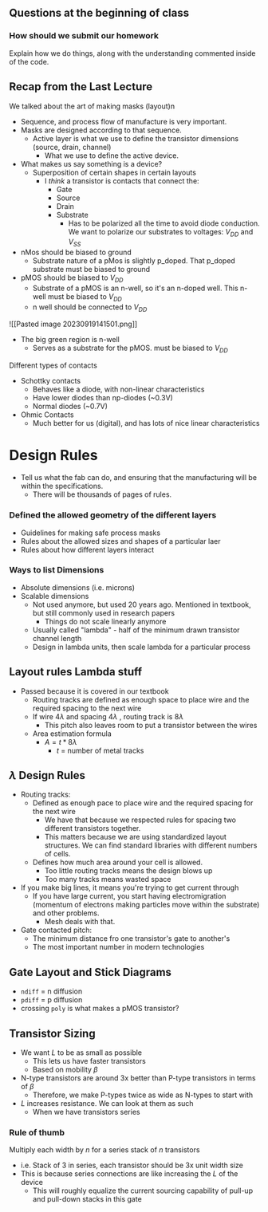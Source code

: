 ## Questions at the beginning of class
### How should we submit our homework
Explain how we do things, along with the understanding commented inside of the code.


## Recap from the Last Lecture
We talked about the art of making masks (layout)n
- Sequence, and process flow of manufacture is very important. 
- Masks are designed according to that sequence.
	- Active layer is what we use to define the transistor dimensions (source, drain, channel)
		- What we use to define the active device. 
- What makes us say something is a device?
	- Superposition of certain shapes in certain layouts
		- I *think* a transistor is contacts that connect the:
			- Gate
			- Source
			- Drain
			- Substrate
				- Has to be polarized all the time to avoid diode conduction. 
We want to polarize our substrates to voltages: $V_{DD}$ and $V_{SS}$
- nMos should be biased to ground
	- Substrate nature of a pMos is slightly p_doped. That p_doped substrate must be biased to ground
- pMOS should be biased to $V_{DD}$
	- Substrate of a pMOS is an n-well, so it's an n-doped well. This n-well must be biased to $V_{DD}$
	- n well should be connected to $V_{DD}$

![[Pasted image 20230919141501.png]]
- The big green region is n-well
	- Serves as a substrate for the pMOS. must be biased to $V_{DD}$


Different types of contacts
- Schottky contacts
	- Behaves like a diode, with non-linear characteristics
	- Have lower diodes than np-diodes (~0.3V)
	- Normal diodes (~0.7V)
- Ohmic Contacts
	- Much better for us (digital), and has lots of nice linear characteristics

# Design Rules
- Tell us what the fab can do, and ensuring that the manufacturing will be within the specifications.
	- There will be thousands of pages of rules.
### Defined the allowed geometry of the different layers
- Guidelines for making safe process masks
- Rules about the allowed sizes and shapes of a particular laer
- Rules about how different layers interact
### Ways to list Dimensions
- Absolute dimensions (i.e. microns)
- Scalable dimensions
	- Not used anymore, but used 20 years ago. Mentioned in textbook, but still commonly used in research papers
		- Things do not scale linearly anymore
	- Usually called "lambda" - half of the minimum drawn transistor channel length
	- Design in lambda units, then scale lambda for a particular process
## Layout rules Lambda stuff
- Passed because it is covered in our textbook
	- Routing tracks are defined as enough space to place wire and the required spacing to the next wire
	- If wire 4$\lambda$ and spacing 4$\lambda$ , routing track is 8$\lambda$
		- This pitch also leaves room to put a transistor between the wires
	- Area estimation formula
		- $A = t * 8 \lambda$
			- $t$ = number of metal tracks
## $\lambda$ Design Rules
- Routing tracks:
	- Defined as enough pace to place wire and the required spacing for the next wire
		- We have that because we respected rules for spacing two different transistors together. 
		- This matters because we are using standardized layout structures. We can find standard libraries with different numbers of cells. 
	- Defines how much area around your cell is allowed. 
		- Too little routing tracks means the design blows up
		- Too many tracks means wasted space
- If you make big lines, it means you're trying to get current through
	- If you have large current, you start having electromigration (momentum of electrons making particles move within the substrate) and other problems. 
		- Mesh deals with that. 
- Gate contacted pitch:
	- The minimum distance fro one transistor's gate to another's
	- The most important number in modern technologies

## Gate Layout and Stick Diagrams
- `ndiff` = n diffusion
- `pdiff` = p diffusion
- crossing `poly` is what makes a pMOS transistor?


## Transistor Sizing
- We want $L$ to be as small as possible
	- This lets us have faster transistors
	- Based on mobility $\beta$ 
- N-type transistors are around 3x better than P-type transistors in terms of $\beta$
	- Therefore, we make P-types twice as wide as N-types to start with 
- $L$ increases resistance. We can look at them as such
	- When we have transistors series
### Rule of thumb
Multiply each width by $n$ for a series stack of $n$ transistors
- i.e. Stack of 3 in series, each transistor should be 3x unit width size
- This is because series connections are like increasing the $L$ of the device
	- This will roughly equalize the current sourcing capability of pull-up and pull-down stacks in this gate